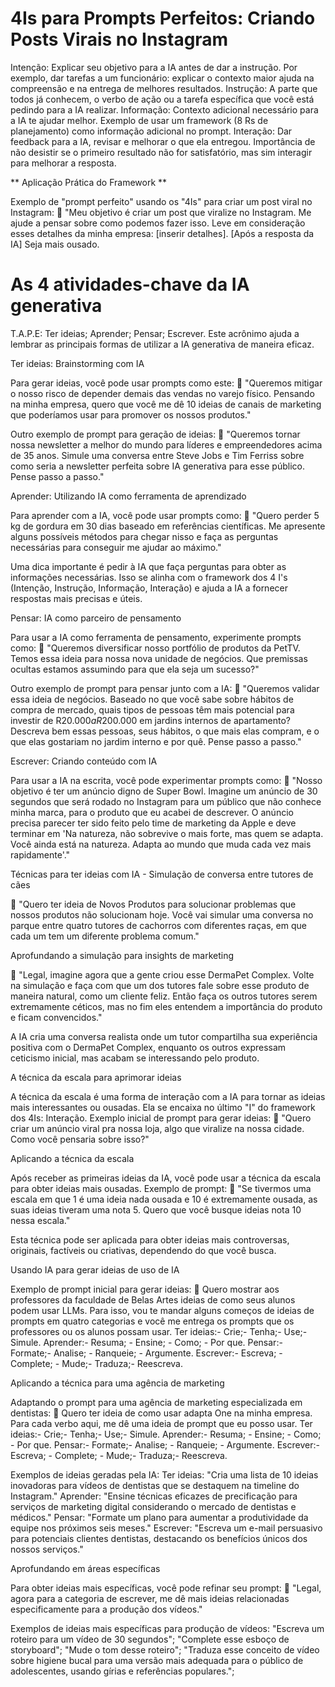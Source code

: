 # 4Is para Prompts Perfeitos: Criando Posts Virais no Instagram

Intenção: Explicar seu objetivo para a IA antes de dar a instrução. Por exemplo, dar tarefas a um funcionário: explicar o contexto maior ajuda na compreensão e na entrega de melhores resultados.
Instrução: A parte que todos já conhecem, o verbo de ação ou a tarefa específica que você está pedindo para a IA realizar.
Informação: Contexto adicional necessário para a IA te ajudar melhor. Exemplo de usar um framework (8 Rs de planejamento) como informação adicional no prompt.
Interação: Dar feedback para a IA, revisar e melhorar o que ela entregou. Importância de não desistir se o primeiro resultado não for satisfatório, mas sim interagir para melhorar a resposta.

** Aplicação Prática do Framework **

Exemplo de "prompt perfeito" usando os "4Is" para criar um post viral no Instagram:
🤖 "Meu objetivo é criar um post que viralize no Instagram. Me ajude a pensar sobre como podemos fazer isso. Leve em consideração esses detalhes da minha empresa: [inserir detalhes]. [Após a resposta da IA] Seja mais ousado.


# As 4 atividades-chave da IA generativa
T.A.P.E: 
Ter ideias;
Aprender;
Pensar;
Escrever. 
Este acrônimo ajuda a lembrar as principais formas de utilizar a IA generativa de maneira eficaz.

Ter ideias: Brainstorming com IA

Para gerar ideias, você pode usar prompts como este:
 🤖 "Queremos mitigar o nosso risco de depender demais das vendas no varejo físico. Pensando na minha empresa, quero que você me dê 10 
ideias de canais de marketing que poderíamos usar para promover os nossos produtos."

Outro exemplo de prompt para geração de ideias: 
🤖 "Queremos tornar nossa newsletter a melhor do mundo para líderes e empreendedores acima de 35 anos. Simule uma conversa entre Steve Jobs 
e Tim Ferriss sobre como seria a newsletter perfeita sobre IA generativa para esse público. Pense passo a passo."


Aprender: Utilizando IA como ferramenta de aprendizado

Para aprender com a IA, você pode usar prompts como:
🤖 "Quero perder 5 kg de gordura em 30 dias baseado em referências científicas. Me apresente alguns possíveis métodos para chegar nisso e 
faça as perguntas necessárias para conseguir me ajudar ao máximo."

Uma dica importante é pedir à IA que faça perguntas para obter as informações necessárias. Isso se alinha com o framework dos 4 I's 
(Intenção, Instrução, Informação, Interação) e ajuda a IA a fornecer respostas mais precisas e úteis.


Pensar: IA como parceiro de pensamento

Para usar a IA como ferramenta de pensamento, experimente prompts como:
🤖 "Queremos diversificar nosso portfólio de produtos da PetTV. Temos essa ideia para nossa nova unidade de negócios. Que premissas ocultas
estamos assumindo para que ela seja um sucesso?"

Outro exemplo de prompt para pensar junto com a IA:
🤖 "Queremos validar essa ideia de negócios. Baseado no que você sabe sobre hábitos de compra de mercado, quais tipos de pessoas têm mais 
potencial para investir de R$20.000 a R$200.000 em jardins internos de apartamento? Descreva bem essas pessoas, seus hábitos, o que mais 
elas compram, e o que elas gostariam no jardim interno e por quê. Pense passo a passo."


Escrever: Criando conteúdo com IA

Para usar a IA na escrita, você pode experimentar prompts como:
🤖 "Nosso objetivo é ter um anúncio digno de Super Bowl. Imagine um anúncio de 30 segundos que será rodado no Instagram para um público 
que não conhece minha marca, para o produto que eu acabei de descrever. O anúncio precisa parecer ter sido feito pelo time de marketing da
Apple e deve terminar em 'Na natureza, não sobrevive o mais forte, mas quem se adapta. Você ainda está na natureza. Adapta ao mundo que 
muda cada vez mais rapidamente'."


Técnicas para ter ideias com IA - Simulação de conversa entre tutores de cães

🤖 "Quero ter ideia de Novos Produtos para solucionar problemas que nossos produtos não solucionam hoje. Você vai simular uma conversa no 
parque entre quatro tutores de cachorros com diferentes raças, em que cada um tem um diferente problema comum."

Aprofundando a simulação para insights de marketing

🤖 "Legal, imagine agora que a gente criou esse DermaPet Complex. Volte na simulação e faça com que um dos tutores fale sobre esse produto
de maneira natural, como um cliente feliz. Então faça os outros tutores serem extremamente céticos, mas no fim eles entendem a importância 
do produto e ficam convencidos."

A IA cria uma conversa realista onde um tutor compartilha sua experiência positiva com o DermaPet Complex, enquanto os outros expressam 
ceticismo inicial, mas acabam se interessando pelo produto.


A técnica da escala para aprimorar ideias

A técnica da escala é uma forma de interação com a IA para tornar as ideias mais interessantes ou ousadas. Ela se encaixa no último "I" do 
framework dos 4Is: Interação. Exemplo inicial de prompt para gerar ideias: 
🤖 "Quero criar um anúncio viral pra nossa loja, algo que viralize na nossa cidade. Como você pensaria sobre isso?"


Aplicando a técnica da escala

Após receber as primeiras ideias da IA, você pode usar a técnica da escala para obter ideias mais ousadas. Exemplo de prompt: 
🤖 "Se tivermos uma escala em que 1 é uma ideia nada ousada e 10 é extremamente ousada, as suas ideias tiveram uma nota 5. Quero que você 
busque ideias nota 10 nessa escala."

Esta técnica pode ser aplicada para obter ideias mais controversas, originais, factíveis ou criativas, dependendo do que você busca.


Usando IA para gerar ideias de uso de IA

Exemplo de prompt inicial para gerar ideias: 
🤖 Quero mostrar aos professores da faculdade de Belas Artes ideias de como seus alunos podem usar LLMs. Para isso, vou te mandar alguns 
começos de ideias de prompts em quatro categorias e você me entrega os prompts que os professores ou os alunos possam usar.
Ter ideias:- Crie;- Tenha;- Use;- Simule.
Aprender:- Resuma; - Ensine; - Como; - Por que. 
Pensar:- Formate;- Analise; - Ranqueie; - Argumente. 
Escrever:- Escreva; - Complete; - Mude;- Traduza;- Reescreva. 


Aplicando a técnica para uma agência de marketing

Adaptando o prompt para uma agência de marketing especializada em dentistas: 
🤖 Quero ter ideia de como usar adapta One na minha empresa. Para cada verbo aqui, me dê uma ideia de prompt que eu posso usar.
Ter ideias:- Crie;- Tenha;- Use;- Simule.
Aprender:- Resuma; - Ensine; - Como; - Por que. 
Pensar:- Formate;- Analise; - Ranqueie; - Argumente. 
Escrever:- Escreva; - Complete; - Mude;- Traduza;- Reescreva. 

Exemplos de ideias geradas pela IA:
Ter ideias: "Cria uma lista de 10 ideias inovadoras para vídeos de dentistas que se destaquem na timeline do Instagram."
Aprender: "Ensine técnicas eficazes de precificação para serviços de marketing digital considerando o mercado de dentistas e médicos."
Pensar: "Formate um plano para aumentar a produtividade da equipe nos próximos seis meses."
Escrever: "Escreva um e-mail persuasivo para potenciais clientes dentistas, destacando os benefícios únicos dos nossos serviços."


Aprofundando em áreas específicas

Para obter ideias mais específicas, você pode refinar seu prompt: 
🤖 "Legal, agora para a categoria de escrever, me dê mais ideias relacionadas especificamente para a produção dos vídeos."

Exemplos de ideias mais específicas para produção de vídeos:
"Escreva um roteiro para um vídeo de 30 segundos";
"Complete esse esboço de storyboard";
"Mude o tom desse roteiro";
"Traduza esse conceito de vídeo sobre higiene bucal para uma versão mais adequada para o público de adolescentes, usando gírias e 
referências populares.";




